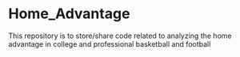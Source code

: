 # Home_Advantage

This repository is to store/share code related to analyzing the home advantage in college and professional basketball and football
